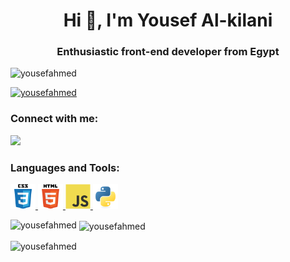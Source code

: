 <h1 align="center">Hi 👋, I'm Yousef Al-kilani</h1>
<h3 align="center">Enthusiastic front-end developer from Egypt</h3>

<p align="left"> <img src="https://komarev.com/ghpvc/?username=yousefahmed&label=Profile%20views&color=0e75b6&style=flat" alt="yousefahmed" /> </p>

<p align="left"> <a href="https://github.com/ryo-ma/github-profile-trophy"><img src="https://github-profile-trophy.vercel.app/?username=yousefahmed" alt="yousefahmed" /></a> </p>

<h3 align="left">Connect with me:</h3>
<p align="left">
</p>
<img src="img/landing-image.png" style="text-align: right;">
<h3 align="left">Languages and Tools:</h3>
<p align="left"> <a href="https://www.w3schools.com/css/" target="_blank" rel="noreferrer"> <img src="https://raw.githubusercontent.com/devicons/devicon/master/icons/css3/css3-original-wordmark.svg" alt="css3" width="40" height="40"/> </a> <a href="https://www.w3.org/html/" target="_blank" rel="noreferrer"> <img src="https://raw.githubusercontent.com/devicons/devicon/master/icons/html5/html5-original-wordmark.svg" alt="html5" width="40" height="40"/> </a> <a href="https://developer.mozilla.org/en-US/docs/Web/JavaScript" target="_blank" rel="noreferrer"> <img src="https://raw.githubusercontent.com/devicons/devicon/master/icons/javascript/javascript-original.svg" alt="javascript" width="40" height="40"/> </a> <a href="https://www.python.org" target="_blank" rel="noreferrer"> <img src="https://raw.githubusercontent.com/devicons/devicon/master/icons/python/python-original.svg" alt="python" width="40" height="40"/> </a> </p>

<p><img align="left" src="https://github-readme-stats.vercel.app/api/top-langs?username=yousefahmed&show_icons=true&locale=en&layout=compact" alt="yousefahmed" /></p>

<p>&nbsp;<img align="center" src="https://github-readme-stats.vercel.app/api?username=yousefahmed&show_icons=true&locale=en" alt="yousefahmed" /></p>

<p><img align="center" src="https://github-readme-streak-stats.herokuapp.com/?user=yousefahmed&" alt="yousefahmed" /></p>
